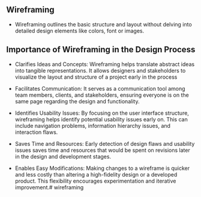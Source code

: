## Wireframing
- Wireframing outlines the basic structure and layout without delving into detailed design elements like colors, font or images.

## Importance of Wireframing in the Design Process
- Clarifies Ideas and Concepts: Wireframing helps translate abstract ideas into tangible representations. It allows designers and stakeholders to visualize the layout and structure of a project early in the process

- Facilitates Communication: It serves as a communication tool among team members, clients, and stakeholders, ensuring everyone is on the same page regarding the design and functionality.

- Identifies Usability Issues: By focusing on the user interface structure, wireframing helps identify potential usability issues early on. This can include navigation problems, information hierarchy issues, and interaction flaws.

- Saves Time and Resources: Early detection of design flaws and usability issues saves time and resources that would be spent on revisions later in the design and development stages.

- Enables Easy Modifications: Making changes to a wireframe is quicker and less costly than altering a high-fidelity design or a developed product. This flexibility encourages experimentation and iterative improvement.# wireframing
